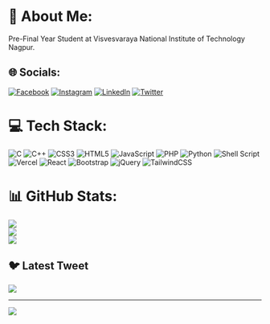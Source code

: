 # 💫 About Me:
Pre-Final Year Student at Visvesvaraya National Institute of Technology Nagpur.


## 🌐 Socials:
[![Facebook](https://img.shields.io/badge/Facebook-%231877F2.svg?logo=Facebook&logoColor=white)](https://facebook.com/https://m.facebook.com/sivaprasad.mula) [![Instagram](https://img.shields.io/badge/Instagram-%23E4405F.svg?logo=Instagram&logoColor=white)](https://instagram.com/https://www.instagram.com/siva_mula_99/) [![LinkedIn](https://img.shields.io/badge/LinkedIn-%230077B5.svg?logo=linkedin&logoColor=white)](https://linkedin.com/in/https://www.linkedin.com/in/mula-siva-prasad-babu-093517226/) [![Twitter](https://img.shields.io/badge/Twitter-%231DA1F2.svg?logo=Twitter&logoColor=white)](https://twitter.com/https://twitter.com/Sivamula99) 

# 💻 Tech Stack:
![C](https://img.shields.io/badge/c-%2300599C.svg?style=for-the-badge&logo=c&logoColor=white) ![C++](https://img.shields.io/badge/c++-%2300599C.svg?style=for-the-badge&logo=c%2B%2B&logoColor=white) ![CSS3](https://img.shields.io/badge/css3-%231572B6.svg?style=for-the-badge&logo=css3&logoColor=white) ![HTML5](https://img.shields.io/badge/html5-%23E34F26.svg?style=for-the-badge&logo=html5&logoColor=white) ![JavaScript](https://img.shields.io/badge/javascript-%23323330.svg?style=for-the-badge&logo=javascript&logoColor=%23F7DF1E) ![PHP](https://img.shields.io/badge/php-%23777BB4.svg?style=for-the-badge&logo=php&logoColor=white) ![Python](https://img.shields.io/badge/python-3670A0?style=for-the-badge&logo=python&logoColor=ffdd54) ![Shell Script](https://img.shields.io/badge/shell_script-%23121011.svg?style=for-the-badge&logo=gnu-bash&logoColor=white) ![Vercel](https://img.shields.io/badge/vercel-%23000000.svg?style=for-the-badge&logo=vercel&logoColor=white) ![React](https://img.shields.io/badge/react-%2320232a.svg?style=for-the-badge&logo=react&logoColor=%2361DAFB) ![Bootstrap](https://img.shields.io/badge/bootstrap-%23563D7C.svg?style=for-the-badge&logo=bootstrap&logoColor=white) ![jQuery](https://img.shields.io/badge/jquery-%230769AD.svg?style=for-the-badge&logo=jquery&logoColor=white) ![TailwindCSS](https://img.shields.io/badge/tailwindcss-%2338B2AC.svg?style=for-the-badge&logo=tailwind-css&logoColor=white)
# 📊 GitHub Stats:
![](https://github-readme-stats.vercel.app/api?username=Siva-Mula-03&theme=dark&hide_border=false&include_all_commits=true&count_private=true)<br/>
![](https://github-readme-streak-stats.herokuapp.com/?user=Siva-Mula-03&theme=dark&hide_border=false)<br/>
![](https://github-readme-stats.vercel.app/api/top-langs/?username=Siva-Mula-03&theme=dark&hide_border=false&include_all_commits=true&count_private=true&layout=compact)

## 🐦 Latest Tweet
[![](https://gtce.itsvg.in/api?username=https://twitter.com/Sivamula99)](https://github.com/VishwaGauravIn/github-twitter-card-embed)

---
[![](https://visitcount.itsvg.in/api?id=Siva-Mula-03&icon=0&color=6)](https://visitcount.itsvg.in)

